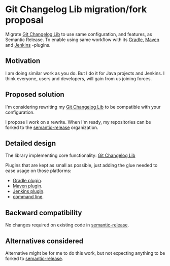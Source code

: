 # Git Changelog Lib migration/fork proposal

Migrate [Git Changelog Lib](https://github.com/tomasbjerre/git-changelog-lib) to use same configuration, and features, as Semantic Release. To enable using same workflow with its [Gradle](https://github.com/tomasbjerre/git-changelog-gradle-plugin), [Maven](https://github.com/tomasbjerre/git-changelog-maven-plugin) and [Jenkins](https://github.com/jenkinsci/git-changelog-plugin) -plugins.

## Motivation

I am doing similar work as you do. But I do it for Java projects and Jenkins. I think everyone, users and developers, will gain from us joining forces.

## Proposed solution

I'm considering rewriting my [Git Changelog Lib](https://github.com/tomasbjerre/git-changelog-lib) to be compatible with your configuration.

I propose I work on a rewrite. When I'm ready, my repositories can be forked to the [semantic-release](https://github.com/semantic-release) organization.

## Detailed design

The library implementing core functionality: [Git Changelog Lib](https://github.com/tomasbjerre/git-changelog-lib)

Plugins that are kept as small as possible, just adding the glue needed to ease usage on those platforms:

- [Gradle plugin](https://github.com/tomasbjerre/git-changelog-gradle-plugin).
- [Maven plugin](https://github.com/tomasbjerre/git-changelog-maven-plugin).
- [Jenkins plugin](https://github.com/jenkinsci/git-changelog-plugin).
- [command line](https://github.com/tomasbjerre/git-changelog-command-line).

## Backward compatibility

No changes required on existing code in [semantic-release](https://github.com/semantic-release).

## Alternatives considered

Alternative might be for me to do this work, but not expecting anything to be forked to [semantic-release](https://github.com/semantic-release).
